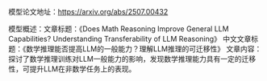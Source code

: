 模型论文地址：https://arxiv.org/abs/2507.00432

模型概述：文章标题：《Does Math Reasoning Improve General LLM Capabilities? Understanding Transferability of LLM Reasoning》
中文文章标题：《数学推理能否提高LLM的一般能力？理解LLM推理的可迁移性》
文章内容：探讨了数学推理训练对LLM一般能力的影响，发现数学推理能力具有一定的迁移性，可提升LLM在非数学任务上的表现。
